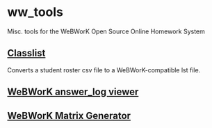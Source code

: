 # ww_tools
Misc. tools for the WeBWorK Open Source Online Homework System

## [Classlist](https://pschan-gh.github.io/classlist/classlist.html) 
Converts a student roster csv file to a WeBWorK-compatible lst file.

## [WeBWorK answer_log viewer](https://pschan-gh.github.io/ww_logparser/)

## [WeBWorK Matrix Generator](https://pschan-gh.github.io/ww_matrixgenerator/matrix_generator.html)
